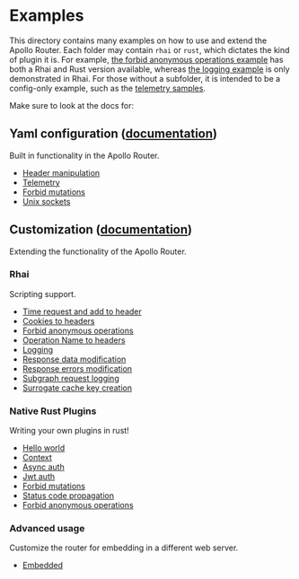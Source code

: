 # Examples

This directory contains many examples on how to use and extend the Apollo Router. Each folder may contain `rhai` or `rust`, which dictates the kind of plugin it is. For example, [the forbid anonymous operations example](./forbid-anonymous-operations/) has both a Rhai and Rust version available, whereas [the logging example](./logging) is only demonstrated in Rhai. For those without a subfolder, it is intended to be a config-only example, such as the [telemetry samples](./telemetry).

Make sure to look at the docs for:

## Yaml configuration ([documentation](https://www.apollographql.com/docs/router/configuration/overview))

Built in functionality in the Apollo Router.

- [Header manipulation](./header-manipulation)
- [Telemetry](./telemetry)
- [Forbid mutations](./forbid-mutations)
- [Unix sockets](./unix-sockets)

## Customization ([documentation](https://www.apollographql.com/docs/router/customizations/overview))

Extending the functionality of the Apollo Router.

### Rhai

Scripting support.

- [Time request and add to header](./add-timestamp-header/rhai)
- [Cookies to headers](./cookies-to-headers/rhai)
- [Forbid anonymous operations](./forbid-anonymous-operations/rhai)
- [Operation Name to headers](./op-name-to-header/rhai)
- [Logging](./logging/rhai)
- [Response data modification](./data-response-mutate/rhai)
- [Response errors modification](./error-response-mutate/rhai)
- [Subgraph request logging](./subgraph-request-log/rhai)
- [Surrogate cache key creation](./surrogate-cache-key/rhai)

### Native Rust Plugins

Writing your own plugins in rust!

- [Hello world](./hello-world/rust)
- [Context](./context/rust)
- [Async auth](./async-auth/rust)
- [Jwt auth](./jwt-auth/rust)
- [Forbid mutations](./forbid-mutations/rust)
- [Status code propagation](./status-code-propagation/rust)
- [Forbid anonymous operations](./forbid-anonymous-operations/rust)

### Advanced usage

Customize the router for embedding in a different web server.

- [Embedded](./embedded/rust)
